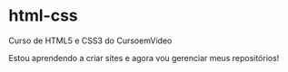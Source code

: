 # html-css
Curso de HTML5 e CSS3 do CursoemVideo

Estou aprendendo a criar sites e agora vou gerenciar meus repositórios!
